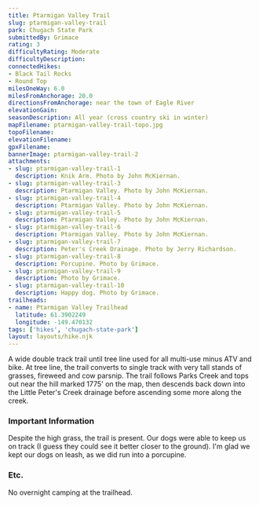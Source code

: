 ```yaml
---
title: Ptarmigan Valley Trail
slug: ptarmigan-valley-trail
park: Chugach State Park
submittedBy: Grimace
rating: 3
difficultyRating: Moderate
difficultyDescription: 
connectedHikes:
- Black Tail Rocks
- Round Top
milesOneWay: 6.0
milesFromAnchorage: 20.0
directionsFromAnchorage: near the town of Eagle River
elevationGain: 
seasonDescription: All year (cross country ski in winter)
mapFilename: ptarmigan-valley-trail-topo.jpg
topoFilename: 
elevationFilename: 
gpxFilename: 
bannerImage: ptarmigan-valley-trail-2
attachments:
- slug: ptarmigan-valley-trail-1
  description: Knik Arm. Photo by John McKiernan.
- slug: ptarmigan-valley-trail-3
  description: Ptarmigan Valley. Photo by John McKiernan.
- slug: ptarmigan-valley-trail-4
  description: Ptarmigan Valley. Photo by John McKiernan.
- slug: ptarmigan-valley-trail-5
  description: Ptarmigan Valley. Photo by John McKiernan.
- slug: ptarmigan-valley-trail-6
  description: Ptarmigan Valley. Photo by John McKiernan.
- slug: ptarmigan-valley-trail-7
  description: Peter's Creek Drainage. Photo by Jerry Richardson.
- slug: ptarmigan-valley-trail-8
  description: Porcupine. Photo by Grimace.
- slug: ptarmigan-valley-trail-9
  description: Photo by Grimace.
- slug: ptarmigan-valley-trail-10
  description: Happy dog. Photo by Grimace.
trailheads:
- name: Ptarmigan Valley Trailhead
  latitude: 61.3902249
  longitude: -149.470132
tags: ['hikes', 'chugach-state-park']
layout: layouts/hike.njk
---
```

A wide double track trail until tree line used for all multi-use minus ATV and bike. At tree line, the trail converts to single track with very tall stands of grasses, fireweed and cow parsnip. The trail follows Parks Creek and tops out near the hill marked 1775' on the map, then descends back down into the Little Peter's Creek drainage before ascending some more along the creek.

### Important Information

Despite the high grass, the trail is present. Our dogs were able to keep us on track (I guess they could see it better closer to the ground). I'm glad we kept our dogs on leash, as we did run into a porcupine.

### Etc.

No overnight camping at the trailhead.